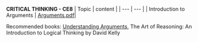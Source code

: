 
**CRITICAL THINKING - CE8**
| Topic | content |
| --- | --- |
| Introduction to Arguments | [Arguments.pdf](https://github.com/Saniya-Ashraf/saniya-ashraf.github.io/files/8886111/Arguments.pdf)|


Recommended books: [Understanding Arguments](https://zu.edu.jo/UploadFile/Library/E_Books/Files/LibraryFile_17113_11.pdf), 
The Art of Reasoning: An Introduction to Logical Thinking by David Kelly
